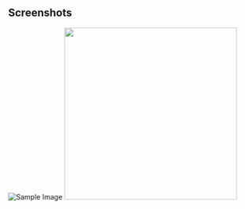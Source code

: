 ## Screenshots
![Sample Image](ScoreUpdater/app/src/main/res/drawable/pic1.png)
<img src = "ScoreUpdater/app/src/main/res/drawable/pic1.png" height = "350"/>   
